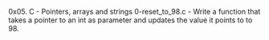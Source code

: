 0x05. C - Pointers, arrays and strings
0-reset_to_98.c - Write a function that takes a pointer to an int as parameter and updates the value it points to to 98.
